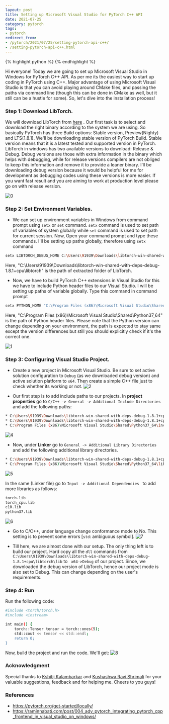 ```yaml
---
layout: post
title: Setting up Microsoft Visual Studio for PyTorch C++ API
date: 2021-07-25
category: pytorch
tags: 
- pytorch
redirect_from:
- /pytorch/2021/07/25/setting-pytorch-api-c++/
- /setting-pytorch-api-c++.html
---
```


{% highlight python %}
{% endhighlight %}

<script type="text/javascript" async
    src="https://cdn.mathjax.org/mathjax/latest/MathJax.js?config=TeX-MML-AM_CHTML">
</script>

Hi everyone! Today we are going to set up Microsoft Visual Studio in Windows for PyTorch C++ API. As per me its the easiest way to start up coding in PyTorch using C++. Major advantage of using Microsoft Visual Studio is that you can avoid playing around CMake files, and passing the paths via command line (though this can be done in CMake as well, but it still can be a hustle for some). So, let's dive into the installation process!

### Step 1: Download LibTorch.

We will download LibTorch from [here](https://pytorch.org/get-started/locally/) . Our first task is to select and download the right binary according to the system we are using. 
So basically PyTorch has three Build options: Stable version, Preview(Nighty) and LTS(1.8.1). We'll be downloading stable version of PyTorch Build. Stable version means that it is a latest tested and supported version in PyTorch. LibTorch in windows has two available versions to download: Release & Debug.
Debug versions are those with extra information in the binary which helps with debugging, while for release versions compilers are not obliged to keep this information and remove it to provide a leaner binary. I'll be downloading debug version because it would be helpful for me for development as debugging codes using these versions is more easier. If you want fast result and you are aiming to work at production level please go on with release version.  

![0](https://user-images.githubusercontent.com/62256509/124362052-6088bb00-dc50-11eb-8184-2f475bc4dcf6.png)

### Step 2: Set Environment Variables.

* We can set up environment variables in Windows from command prompt using `setx` or `set` command. `setx` command is used to set path of variables of system globally while `set` command is used to set path for current session. Now, Open your command prompt and type these commands. I'll be setting up paths globally, therefore using `setx` command

```bash
setx LIBTORCH_DEBUG_HOME C:\Users\91939\Downloads\libtorch-win-shared-with-deps-debug-1.8.1+cpu\libtorch
```

Here, "C:\Users\91939\Downloads\libtorch-win-shared-with-deps-debug-1.8.1+cpu\libtorch" is the path of extracted folder of LibTorch.

* Now, we have to build PyTorch C++ extensions in Visual Studio for this we have to include Python header files to our Visual Studio. I will be setting up paths of variable globally. Type this command in command prompt

```bash
setx PYTHON_HOME "C:\Program Files (x86)\Microsoft Visual Studio\Shared\Python37_64"
```

Here, "C:\Program Files (x86)\Microsoft Visual Studio\Shared\Python37_64" is the path of Python header files. Please note that the Python version can change depending on your environment, the path is expected to stay same except the version differences but still you should explicitly check if it's the correct one.

![1](https://user-images.githubusercontent.com/62256509/124362070-74ccb800-dc50-11eb-93cd-6c2fcf80b6f3.png)

### Step 3: Configuring Visual Studio Project.

* Create a new project in Microsoft Visual Studio. Be sure to set active solution configuration to `Debug` (as we downloaded debug version) and active solution platform to `x64`. Then create a simple C++ file just to check whether its working or not.
![2](https://user-images.githubusercontent.com/62256509/124362102-a2b1fc80-dc50-11eb-8998-33a33dd92679.png)

* Our first step is to add include paths to our projects. In **project properties** go to `C/C++ -> General -> Additional Include Directories` and add the following paths:

```bash
* C:\Users\91939\Downloads\libtorch-win-shared-with-deps-debug-1.8.1+cpu\libtorch\include
* C:\Users\91939\Downloads\libtorch-win-shared-with-deps-debug-1.8.1+cpu\libtorch\include\torch\csrc\api\include
* C:\Program Files (x86)\Microsoft Visual Studio\Shared\Python37_64\include
```
![4](https://user-images.githubusercontent.com/62256509/124362124-c2492500-dc50-11eb-82a0-9dbfa5259908.png)

* Now, under **Linker** go to `General -> Additional Library Directories` and add the following additional library directories.

```bash
* C:\Users\91939\Downloads\libtorch-win-shared-with-deps-debug-1.8.1+cpu\libtorch\lib
* C:\Program Files (x86)\Microsoft Visual Studio\Shared\Python37_64\libs
```
![5](https://user-images.githubusercontent.com/62256509/124362132-d12fd780-dc50-11eb-817b-5feb5cef40b2.png)

In the same (Linker file) go to `Input -> Additional Dependencies ` to add more libraries as follows:

```bash
torch.lib 
torch_cpu.lib 
c10.lib 
python37.lib
```
![6](https://user-images.githubusercontent.com/62256509/124362382-13a5e400-dc52-11eb-827c-5b8b7b9ca65d.png)

* Go to C/C++, under language change conformance mode to No. This setting is to prevent some errors [`std`: ambiguous symbol].
![7](https://user-images.githubusercontent.com/62256509/124362389-17d20180-dc52-11eb-98f0-cf1e03b1918c.png)

* Till here, we are almost done with our setup. The only thing left is to build our project. Hard copy all the `dll` commands from `C:\Users\91939\Downloads\libtorch-win-shared-with-deps-debug-1.8.1+cpu\libtorch\lib` to ` x64->Debug` of our project.  Since, we downloaded the debug version of LibTorch, hence our project mode is also set to Debug. This can change depending on the user's requirements. 

### Step 4: Run

Run the following code:

```bash
#include <torch/torch.h>
#include <iostream>

int main() {
	torch::Tensor tensor = torch::ones(5);
	std::cout << tensor << std::endl;
	return 0;
}
```
Now, build the project and run the code. We'll get:
![8](https://user-images.githubusercontent.com/62256509/124362418-4354ec00-dc52-11eb-8e6a-9b45f3565180.png)

### Acknowledgment

Special thanks to [Kshitij Kalambarkar](https://github.com/kshitij12345) and [Kushashwa Ravi Shrimali](https://github.com/krshrimali) for your valuable suggestions, feedback and for helping me. Cheers to you guys!

### References

* https://pytorch.org/get-started/locally/
* https://raminnabati.com/post/004_adv_pytorch_integrating_pytorch_cpp_frontend_in_visual_studio_on_windows/

